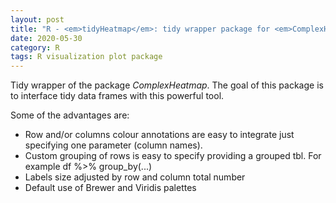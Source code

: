 ```yaml
---
layout: post
title: "R - <em>tidyHeatmap</em>: tidy wrapper package for <em>ComplexHeatmap</em>"
date: 2020-05-30
category: R
tags: R visualization plot package
---
```


Tidy wrapper of the package <em>ComplexHeatmap</em>. The goal of this package is to interface tidy data frames with this powerful tool.

Some of the advantages are:

* Row and/or columns colour annotations are easy to integrate just specifying one parameter (column names).
* Custom grouping of rows is easy to specify providing a grouped tbl. For example df %>% group_by(...)
* Labels size adjusted by row and column total number
* Default use of Brewer and Viridis palettes

